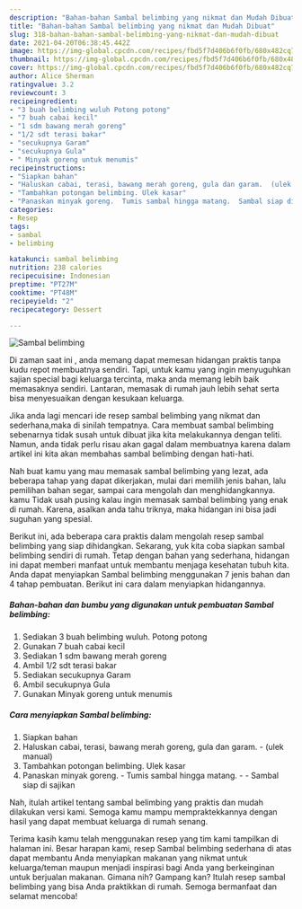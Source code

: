 ```yaml
---
description: "Bahan-bahan Sambal belimbing yang nikmat dan Mudah Dibuat"
title: "Bahan-bahan Sambal belimbing yang nikmat dan Mudah Dibuat"
slug: 318-bahan-bahan-sambal-belimbing-yang-nikmat-dan-mudah-dibuat
date: 2021-04-20T06:38:45.442Z
image: https://img-global.cpcdn.com/recipes/fbd5f7d406b6f0fb/680x482cq70/sambal-belimbing-foto-resep-utama.jpg
thumbnail: https://img-global.cpcdn.com/recipes/fbd5f7d406b6f0fb/680x482cq70/sambal-belimbing-foto-resep-utama.jpg
cover: https://img-global.cpcdn.com/recipes/fbd5f7d406b6f0fb/680x482cq70/sambal-belimbing-foto-resep-utama.jpg
author: Alice Sherman
ratingvalue: 3.2
reviewcount: 3
recipeingredient:
- "3 buah belimbing wuluh Potong potong"
- "7 buah cabai kecil"
- "1 sdm bawang merah goreng"
- "1/2 sdt terasi bakar"
- "secukupnya Garam"
- "secukupnya Gula"
- " Minyak goreng untuk menumis"
recipeinstructions:
- "Siapkan bahan"
- "Haluskan cabai, terasi, bawang merah goreng, gula dan garam.  (ulek manual)"
- "Tambahkan potongan belimbing. Ulek kasar"
- "Panaskan minyak goreng.  Tumis sambal hingga matang.  Sambal siap di sajikan"
categories:
- Resep
tags:
- sambal
- belimbing

katakunci: sambal belimbing 
nutrition: 238 calories
recipecuisine: Indonesian
preptime: "PT27M"
cooktime: "PT48M"
recipeyield: "2"
recipecategory: Dessert

---
```



![Sambal belimbing](https://img-global.cpcdn.com/recipes/fbd5f7d406b6f0fb/680x482cq70/sambal-belimbing-foto-resep-utama.jpg)

Di zaman  saat ini , anda memang dapat memesan hidangan praktis tanpa kudu repot membuatnya sendiri. Tapi, untuk kamu yang ingin menyuguhkan sajian special bagi keluarga tercinta, maka anda memang lebih baik memasaknya sendiri. Lantaran, memasak di rumah jauh lebih sehat serta bisa menyesuaikan dengan kesukaan keluarga.

Jika anda lagi mencari ide resep sambal belimbing yang nikmat dan sederhana,maka di sinilah tempatnya. Cara membuat sambal belimbing  sebenarnya tidak susah untuk dibuat jika kita melakukannya dengan teliti. Namun, anda tidak perlu risau akan gagal dalam membuatnya 
karena dalam artikel ini kita akan membahas sambal belimbing dengan hati-hati.  



Nah buat kamu yang mau memasak sambal belimbing yang lezat, ada beberapa tahap yang dapat dikerjakan, mulai dari memilih jenis bahan, lalu pemilihan bahan segar, sampai cara mengolah dan menghidangkannya. kamu Tidak usah pusing kalau ingin memasak sambal belimbing yang enak di rumah. Karena, asalkan anda  tahu triknya, maka hidangan ini bisa jadi suguhan yang spesial.

Berikut ini, ada beberapa cara praktis  dalam mengolah resep sambal belimbing yang siap dihidangkan. Sekarang, yuk kita coba siapkan sambal belimbing sendiri di rumah. Tetap dengan bahan yang sederhana, hidangan ini dapat memberi manfaat untuk membantu menjaga kesehatan tubuh kita. Anda dapat menyiapkan Sambal belimbing menggunakan 7 jenis bahan dan 4 tahap pembuatan. Berikut ini cara dalam menyiapkan hidangannya.

<!--inarticleads1-->

##### Bahan-bahan dan bumbu yang digunakan untuk pembuatan Sambal belimbing:

1. Sediakan 3 buah belimbing wuluh. Potong potong
1. Gunakan 7 buah cabai kecil
1. Sediakan 1 sdm bawang merah goreng
1. Ambil 1/2 sdt terasi bakar
1. Sediakan secukupnya Garam
1. Ambil secukupnya Gula
1. Gunakan  Minyak goreng untuk menumis




<!--inarticleads2-->

##### Cara menyiapkan Sambal belimbing:

1. Siapkan bahan
1. Haluskan cabai, terasi, bawang merah goreng, gula dan garam.  - (ulek manual)
1. Tambahkan potongan belimbing. Ulek kasar
1. Panaskan minyak goreng.  - Tumis sambal hingga matang. -  - Sambal siap di sajikan




Nah, itulah artikel tentang  sambal belimbing  yang praktis dan mudah dilakukan versi kami. Semoga kamu mampu mempraktekkannya dengan hasil yang dapat membuat keluarga di rumah senang. 

Terima kasih kamu telah menggunakan resep yang tim kami tampilkan di halaman ini. Besar harapan kami, resep  Sambal belimbing sederhana di atas dapat membantu Anda menyiapkan makanan yang nikmat untuk keluarga/teman maupun menjadi inspirasi bagi Anda yang berkeinginan untuk berjualan makanan. Gimana nih? Gampang kan? Itulah resep sambal belimbing yang bisa Anda praktikkan di rumah. Semoga bermanfaat dan selamat mencoba!


